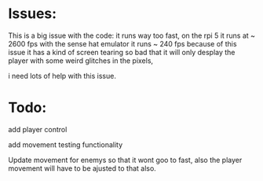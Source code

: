 # Issues:
This is a big issue with the code:
it runs way too fast, on the rpi 5 it runs at ~ 2600 fps
with the sense hat emulator it runs ~ 240 fps
because of this issue it has a kind of screen tearing so bad that it will only desplay the player with some weird glitches in the pixels,

i need lots of help with this issue.


# Todo:
add player control

add movement testing functionality

Update movement for enemys so that it wont goo to fast, also the player movement will have to be ajusted to that also.
